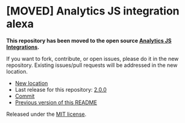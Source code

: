 
# [MOVED] Analytics JS integration alexa

**This repository has been moved to the open source [Analytics JS Integrations](https://github.com/segmentio/analytics.js-integrations).**

If you want to fork, contribute, or open issues, please do it in the new repository. Existing issues/pull requests will be addressed in the new location.

* [New location](https://github.com/segmentio/analytics.js-integrations/tree/master/integrations/alexa)
* Last release for this repository: [2.0.0](https://github.com/segment-integrations/analytics.js-integration-alexa/releases/tag/2.0.0)
* [Commit](https://github.com/segmentio/analytics.js-integrations/commit/e75b018e037d50d43075976601c9f7fb9e9cc833)
* [Previous version of this README](README-OLD.md)

Released under the [MIT license](LICENSE).
